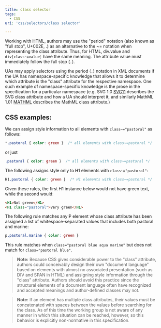 ```yaml
---
title: class selector
tags:
  - CSS
uri: 'css/selectors/class selector'

---
```

Working with HTML, authors may use the "period" notation (also known as "full stop", U+002E, .) as an alternative to the \~= notation when representing the class attribute. Thus, for HTML, div.value and `div[class~=value]` have the same meaning. The attribute value must immediately follow the full stop (`.`).

UAs may apply selectors using the period (`.`) notation in XML documents if the UA has namespace-specific knowledge that allows it to determine which attribute is the "class" attribute for the respective namespace. One such example of namespace-specific knowledge is the prose in the specification for a particular namespace (e.g. SVG 1.0 [SVG11](http://www.w3.org/TR/2011/REC-css3-selectors-20110929/#SVG11) describes the SVG class attribute and how a UA should interpret it, and similarly MathML 1.01 [MATHML](http://www.w3.org/TR/2011/REC-css3-selectors-20110929/#MATHML) describes the MathML class attribute.)

## CSS examples:

We can assign style information to all elements with `class~="pastoral"` as follows:

``` css
*.pastoral { color: green }  /* all elements with class~=pastoral */
```

 or just

``` css
.pastoral { color: green }  /* all elements with class~=pastoral */
```

 The following assigns style only to H1 elements with `class~="pastoral"`:

``` css
H1.pastoral { color: green }  /* H1 elements with class~=pastoral */
```

 Given these rules, the first H1 instance below would not have green text, while the second would:

``` html
<H1>Not green</H1>
<H1 class="pastoral">Very green</H1>
```

 The following rule matches any P element whose class attribute has been assigned a list of whitespace-separated values that includes both pastoral and marine:

``` css
p.pastoral.marine { color: green }
```

 This rule matches when `class="pastoral blue aqua marine"` but does not match for `class="pastoral blue"`.

> **Note:** Because CSS gives considerable power to the "class" attribute, authors could conceivably design their own "document language" based on elements with almost no associated presentation (such as DIV and SPAN in HTML) and assigning style information through the "class" attribute. Authors should avoid this practice since the structural elements of a document language often have recognized and accepted meanings and author-defined classes may not.

> **Note:** If an element has multiple class attributes, their values must be concatenated with spaces between the values before searching for the class. As of this time the working group is not aware of any manner in which this situation can be reached, however, so this behavior is explicitly non-normative in this specification.
